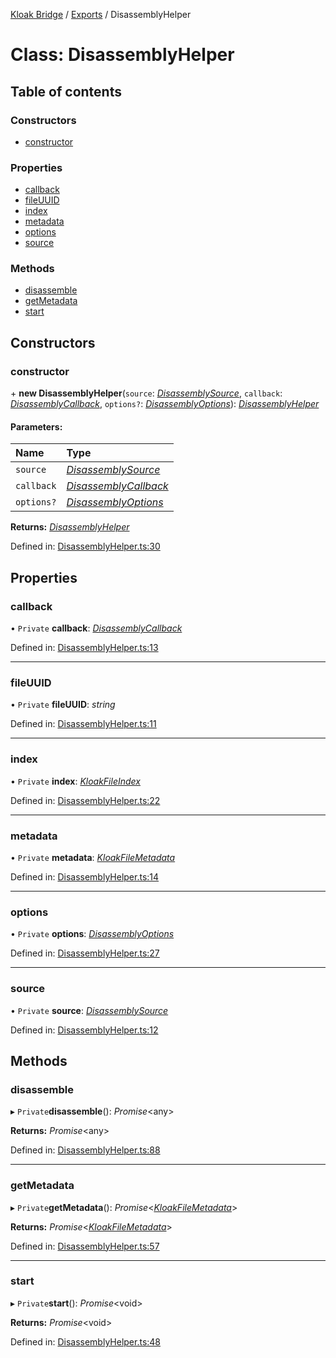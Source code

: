 [Kloak Bridge](../README.md) / [Exports](../modules.md) / DisassemblyHelper

# Class: DisassemblyHelper

## Table of contents

### Constructors

- [constructor](disassemblyhelper.md#constructor)

### Properties

- [callback](disassemblyhelper.md#callback)
- [fileUUID](disassemblyhelper.md#fileuuid)
- [index](disassemblyhelper.md#index)
- [metadata](disassemblyhelper.md#metadata)
- [options](disassemblyhelper.md#options)
- [source](disassemblyhelper.md#source)

### Methods

- [disassemble](disassemblyhelper.md#disassemble)
- [getMetadata](disassemblyhelper.md#getmetadata)
- [start](disassemblyhelper.md#start)

## Constructors

### constructor

\+ **new DisassemblyHelper**(`source`: [*DisassemblySource*](../modules.md#disassemblysource), `callback`: [*DisassemblyCallback*](../modules.md#disassemblycallback), `options?`: [*DisassemblyOptions*](../interfaces/disassemblyoptions.md)): [*DisassemblyHelper*](disassemblyhelper.md)

#### Parameters:

Name | Type |
:------ | :------ |
`source` | [*DisassemblySource*](../modules.md#disassemblysource) |
`callback` | [*DisassemblyCallback*](../modules.md#disassemblycallback) |
`options?` | [*DisassemblyOptions*](../interfaces/disassemblyoptions.md) |

**Returns:** [*DisassemblyHelper*](disassemblyhelper.md)

Defined in: [DisassemblyHelper.ts:30](https://github.com/CoNET-project/kloak-bridge/blob/b8d77bb/src/DisassemblyHelper.ts#L30)

## Properties

### callback

• `Private` **callback**: [*DisassemblyCallback*](../modules.md#disassemblycallback)

Defined in: [DisassemblyHelper.ts:13](https://github.com/CoNET-project/kloak-bridge/blob/b8d77bb/src/DisassemblyHelper.ts#L13)

___

### fileUUID

• `Private` **fileUUID**: *string*

Defined in: [DisassemblyHelper.ts:11](https://github.com/CoNET-project/kloak-bridge/blob/b8d77bb/src/DisassemblyHelper.ts#L11)

___

### index

• `Private` **index**: [*KloakFileIndex*](../interfaces/kloakfileindex.md)

Defined in: [DisassemblyHelper.ts:22](https://github.com/CoNET-project/kloak-bridge/blob/b8d77bb/src/DisassemblyHelper.ts#L22)

___

### metadata

• `Private` **metadata**: [*KloakFileMetadata*](../interfaces/kloakfilemetadata.md)

Defined in: [DisassemblyHelper.ts:14](https://github.com/CoNET-project/kloak-bridge/blob/b8d77bb/src/DisassemblyHelper.ts#L14)

___

### options

• `Private` **options**: [*DisassemblyOptions*](../interfaces/disassemblyoptions.md)

Defined in: [DisassemblyHelper.ts:27](https://github.com/CoNET-project/kloak-bridge/blob/b8d77bb/src/DisassemblyHelper.ts#L27)

___

### source

• `Private` **source**: [*DisassemblySource*](../modules.md#disassemblysource)

Defined in: [DisassemblyHelper.ts:12](https://github.com/CoNET-project/kloak-bridge/blob/b8d77bb/src/DisassemblyHelper.ts#L12)

## Methods

### disassemble

▸ `Private`**disassemble**(): *Promise*<any\>

**Returns:** *Promise*<any\>

Defined in: [DisassemblyHelper.ts:88](https://github.com/CoNET-project/kloak-bridge/blob/b8d77bb/src/DisassemblyHelper.ts#L88)

___

### getMetadata

▸ `Private`**getMetadata**(): *Promise*<[*KloakFileMetadata*](../interfaces/kloakfilemetadata.md)\>

**Returns:** *Promise*<[*KloakFileMetadata*](../interfaces/kloakfilemetadata.md)\>

Defined in: [DisassemblyHelper.ts:57](https://github.com/CoNET-project/kloak-bridge/blob/b8d77bb/src/DisassemblyHelper.ts#L57)

___

### start

▸ `Private`**start**(): *Promise*<void\>

**Returns:** *Promise*<void\>

Defined in: [DisassemblyHelper.ts:48](https://github.com/CoNET-project/kloak-bridge/blob/b8d77bb/src/DisassemblyHelper.ts#L48)
